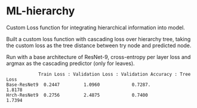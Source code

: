 # ML-hierarchy
Custom Loss function for integrating hierarchical information into model.

Built a custom loss function with cascading loss over hierarchy tree, taking the custom loss as the tree distance between try node and predicted node.

Run with a base architecture of ResNet-9, cross-entropy per layer loss and argmax as the cascading predictor (only for leaves). 

                Train Loss : Validation Loss : Validation Accuracy : Tree Loss
    Base-ResNet9  0.2447         1.0960            0.7287.           1.8178
    Hrch-ResNet9  0.2756         2.4875            0.7400            1.7394

